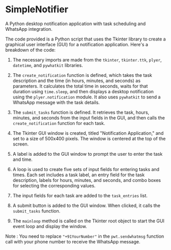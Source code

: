 # SimpleNotifier
A Python desktop notification application with task scheduling and WhatsApp integration.

The code provided is a Python script that uses the Tkinter library to create a graphical user interface (GUI) for a notification application. Here's a breakdown of the code:

1. The necessary imports are made from the `tkinter`, `tkinter.ttk`, `plyer`, `datetime`, and `pywhatkit` libraries.

2. The `create_notification` function is defined, which takes the task description and the time (in hours, minutes, and seconds) as parameters. It calculates the total time in seconds, waits for that duration using `time.sleep`, and then displays a desktop notification using the `plyer.notification` module. It also uses `pywhatkit` to send a WhatsApp message with the task details.

3. The `submit_tasks` function is defined. It retrieves the task, hours, minutes, and seconds from the input fields in the GUI, and then calls the `create_notification` function for each task.

4. The Tkinter GUI window is created, titled "Notification Application," and set to a size of 500x400 pixels. The window is centered at the top of the screen.

5. A label is added to the GUI window to prompt the user to enter the task and time.

6. A loop is used to create five sets of input fields for entering tasks and times. Each set includes a task label, an entry field for the task description, labels for hours, minutes, and seconds, and combo boxes for selecting the corresponding values.

7. The input fields for each task are added to the `task_entries` list.

8. A submit button is added to the GUI window. When clicked, it calls the `submit_tasks` function.

9. The `mainloop` method is called on the Tkinter root object to start the GUI event loop and display the window.


Note : 
You need to replace `"+91YourNumber"` in the `pwt.sendwhatmsg` function call with your phone number to receive the WhatsApp message.
